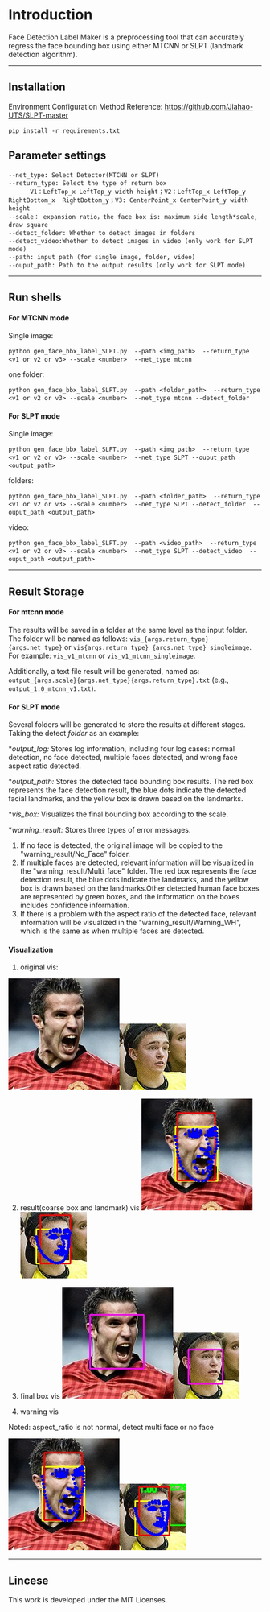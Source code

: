 # Introduction
Face Detection Label Maker is a preprocessing tool that can accurately regress the face bounding box using either MTCNN or SLPT (landmark detection algorithm).

---

## Installation
Environment Configuration Method Reference: https://github.com/Jiahao-UTS/SLPT-master

```
pip install -r requirements.txt
```



## Parameter settings

    --net_type: Select Detector(MTCNN or SLPT)
    --return_type: Select the type of return box
          V1：LeftTop_x LeftTop_y width height；V2：LeftTop_x LeftTop_y  RightBottom_x  RightBottom_y；V3: CenterPoint_x CenterPoint_y width height
    --scale： expansion ratio，the face box is: maximum side length*scale, draw square
    --detect_folder: Whether to detect images in folders
    --detect_video:Whether to detect images in video (only work for SLPT mode)
    --path: input path (for single image, folder, video)
    --ouput_path: Path to the output results (only work for SLPT mode)

----

## Run shells

#### For MTCNN mode

Single image:
```
python gen_face_bbx_label_SLPT.py  --path <img_path>  --return_type <v1 or v2 or v3> --scale <number>  --net_type mtcnn
```
one folder:
```
python gen_face_bbx_label_SLPT.py  --path <folder_path>  --return_type <v1 or v2 or v3> --scale <number>  --net_type mtcnn --detect_folder
```
#### For SLPT mode


Single image:
```
python gen_face_bbx_label_SLPT.py  --path <img_path>  --return_type <v1 or v2 or v3> --scale <number>  --net_type SLPT --ouput_path <output_path>
```
folders:
```
python gen_face_bbx_label_SLPT.py  --path <folder_path>  --return_type <v1 or v2 or v3> --scale <number>  --net_type SLPT --detect_folder  --ouput_path <output_path>
```
video:
```
python gen_face_bbx_label_SLPT.py  --path <video_path>  --return_type <v1 or v2 or v3> --scale <number>  --net_type SLPT --detect_video  --ouput_path <output_path>
```

---

## Result Storage

#### For mtcnn mode
The results will be saved in a folder at the same level as the input folder. The folder will be named as follows: `vis_{args.return_type}{args.net_type}` or `vis{args.return_type}_{args.net_type}_singleimage`. For example: `vis_v1_mtcnn` or `vis_v1_mtcnn_singleimage`.

Additionally, a text file result will be generated, named as: `output_{args.scale}{args.net_type}{args.return_type}.txt` (e.g., `output_1.0_mtcnn_v1.txt`).

#### For SLPT mode
Several folders will be generated to store the results at different stages. Taking the detect _folder_ as an example:

**output_log:* Stores log information, including four log cases: normal detection, no face detected, multiple faces detected, and wrong face aspect ratio detected.

**output_path:* Stores the detected face bounding box results. The red box represents the face detection result, the blue dots indicate the detected facial landmarks, and the yellow box is drawn based on the landmarks.

**vis_box:* Visualizes the final bounding box according to the scale.

**warning_result:*  Stores three types of error messages.
1. If no face is detected, the original image will be copied to the "warning_result/No_Face" folder. 
2. If multiple faces are detected, relevant information will be visualized in the "warning_result/Multi_face" folder. The red box represents the face detection result, the blue dots indicate the landmarks, and the yellow box is drawn based on the landmarks.Other detected human face boxes are represented by green boxes, and the information on the boxes includes confidence information. 
3. If there is a problem with the aspect ratio of the detected face, relevant information will be visualized in the "warning_result/Warning_WH", which is the same as when multiple faces are detected.

#### Visualization

1. original vis:

![img](example/navie_data/image_091.jpg)![img](example/navie_data/image_100_05.jpg)

2. result(coarse box and landmark) vis
![img](example/test_data/image_091.jpg)![img](example/test_data/image_100_05.jpg)


3. final box vis
![img](example/vis/image_091.jpg)![img](example/vis/image_100_05.jpg)

4. warning vis

Noted:  aspect_ratio is not normal, detect multi face or no face

![img](example/warning_result/image_091.jpg)![multi face](example/warning_result/image_100_05.jpg)

---
## Lincese
This work is developed under the MIT Licenses.